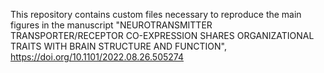 This repository contains custom files necessary to reproduce the main figures in the manuscript "NEUROTRANSMITTER TRANSPORTER/RECEPTOR CO-EXPRESSION SHARES ORGANIZATIONAL TRAITS WITH BRAIN STRUCTURE AND FUNCTION", https://doi.org/10.1101/2022.08.26.505274
